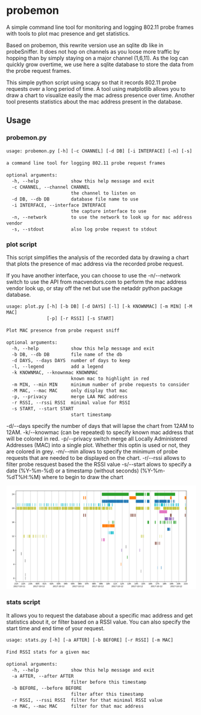 # probemon
A simple command line tool for monitoring and logging 802.11 probe frames with tools to plot mac presence and get statistics.

Based on probemon, this rewrite version use an sqlite db like in probeSniffer. It does not hop on channels as
you loose more traffic by hopping than by simply staying on a major channel (1,6,11).
As the log can quickly grow overtime, we use here a sqlite database to store the data from the probe request frames.

This simple python script using scapy so that it records 802.11 probe requests over a long period of time.
A tool using matplotlib allows you to draw a chart to visualize easily the mac adress presence over time.
Another tool presents statistics about the mac address present in the database.

## Usage
### probemon.py
```
usage: probemon.py [-h] [-c CHANNEL] [-d DB] [-i INTERFACE] [-n] [-s]

a command line tool for logging 802.11 probe request frames

optional arguments:
  -h, --help            show this help message and exit
  -c CHANNEL, --channel CHANNEL
                        the channel to listen on
  -d DB, --db DB        database file name to use
  -i INTERFACE, --interface INTERFACE
                        the capture interface to use
  -n, --network         to use the network to look up for mac address vendor
  -s, --stdout          also log probe request to stdout
```

### plot script
This script simplifies the analysis of the recorded data by drawing a chart that plots the presence of
mac address via the recorded probe request.

If you have another interface, you can choose to use the -n/--network switch to use the API from macvendors.com to perform the mac address vendor look up, or stay off the net but use the netaddr python package database.

```
usage: plot.py [-h] [-b DB] [-d DAYS] [-l] [-k KNOWNMAC] [-m MIN] [-M MAC]
               [-p] [-r RSSI] [-s START]

Plot MAC presence from probe request sniff

optional arguments:
  -h, --help            show this help message and exit
  -b DB, --db DB        file name of the db
  -d DAYS, --days DAYS  number of days to keep
  -l, --legend          add a legend
  -k KNOWNMAC, --knownmac KNOWNMAC
                        known mac to highlight in red
  -m MIN, --min MIN     minimum number of probe requests to consider
  -M MAC, --mac MAC     only display that mac
  -p, --privacy         merge LAA MAC address
  -r RSSI, --rssi RSSI  minimal value for RSSI
  -s START, --start START
                        start timestamp
```
-d/--days specify the number of days that will lapse the chart from 12AM to 12AM.
-k/--knowmac (can be repeated) to specify known mac address that will be colored in red.
-p/--privacy switch merge all Locally Administered Addresses (MAC) into a single plot. Whether this optin is used or not, they are colored in grey.
-m/--min allows to specify the minimum of probe requests that are needed to be displayed on the chart.
-r/--rssi allows to filter probe resquest based the the RSSI value
-s/--start alows to specify a date (%Y-%m-%d) or a timestamp (without seconds) (%Y-%m-%dT%H:%M) where to begin to draw the chart

![Image of chart plotted with plot.py](example.png)

### stats script
It allows you to request the database about a specific mac address and get statistics about it,
or filter based on a RSSI value. You can also specify the start time and end time of your request.
```
usage: stats.py [-h] [-a AFTER] [-b BEFORE] [-r RSSI] [-m MAC]

Find RSSI stats for a given mac

optional arguments:
  -h, --help            show this help message and exit
  -a AFTER, --after AFTER
                        filter before this timestamp
  -b BEFORE, --before BEFORE
                        filter after this timestamp
  -r RSSI, --rssi RSSI  filter for that minimal RSSI value
  -m MAC, --mac MAC     filter for that mac address
```
